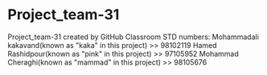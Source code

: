 # Project_team-31
Project_team-31 created by GitHub Classroom
STD numbers:
Mohammadali kakavand(known as "kaka" in this project) >> 98102119
Hamed Rashidpour(known as "pink" in this project) >> 97105952
Mohammad Cheraghi(known as "mammad" in this project) >> 98105676
